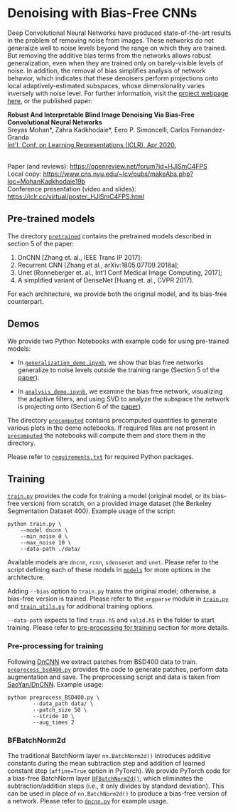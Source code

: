 # Denoising with Bias-Free CNNs

Deep Convolutional Neural Networks have produced state-of-the-art results in the problem of removing noise from images.
These networks do not generalize well to noise levels beyond the range on which they are trained. But removing the additive bias terms from the networks allows robust generalization, even when they are trained only on barely-visible levels of noise.  In addition, the removal of bias simplifies analysis of network behavior, which indicates that these denoisers perform projections onto local adaptively-estimated subspaces, whose dimensionality varies inversely with noise level.  For further information, visit the [project webpage here](https://labforcomputationalvision.github.io/bias_free_denoising/), or the published paper:

<b>Robust And Interpretable Blind Image Denoising Via Bias-Free Convolutional Neural Networks</b><br>
Sreyas Mohan*, Zahra Kadkhodaie*, Eero P. Simoncelli, Carlos Fernandez-Granda<br>
<A HREF="https://iclr.cc/Conferences/2020">Int'l. Conf. on Learning Representations (ICLR), Apr 2020.</A><br><br>

Paper (and reviews): https://openreview.net/forum?id=HJlSmC4FPS  <br>
Local copy: https://www.cns.nyu.edu/~lcv/pubs/makeAbs.php?loc=MohanKadkhodaie19b <br>
Conference presentation (video and slides): https://iclr.cc/virtual/poster_HJlSmC4FPS.html 

## Pre-trained models

The directory [`pretrained`](pretrained) contains the pretrained models described in section 5 of the paper:
1. DnCNN [Zhang et. al., IEEE Trans IP 2017];
2. Recurrent CNN [Zhang et al., arXiv:1805.07709 2018a];
3. Unet [Ronneberger et. al., Int'l Conf Medical Image Computing, 2017];
4. A simplified variant of DenseNet [Huang et. al., CVPR 2017].<br>

For each architecture, we provide both the original model, and its bias-free counterpart. 

## Demos

We provide two Python Notebooks with example code for using pre-trained models:

* In [`generalization_demo.ipynb`](generalization_demo.ipynb), we show that bias free networks generalize to noise levels outside the training range (Section 5 of the [paper](https://arxiv.org/pdf/1906.05478.pdf)).

* In [`analysis_demo.ipynb`](analysis_demo.ipynb), we examine the bias free network, visualizing the adaptive filters, and using SVD to analyze   the subspace the network is projecting onto (Section 6 of the [paper](https://arxiv.org/pdf/1906.05478.pdf)). 

The directory [`precomputed`](precomputed) contains precomputed quantities to generate various plots in the demo notebooks. If required files are not present in [`precomputed`](precomputed) the notebooks will compute them and store them in the directory. 

Please refer to [`requirements.txt`](requirements.txt) for required Python packages.

## Training

[`train.py`](train.py) provides the code for training a model (original model, or its bias-free version) from scratch, on a provided image dataset (the Berkeley Segmentation Dataset 400).
Example usage of the script:

```shell
python train.py \
	--model dncnn \
	--min_noise 0 \
	--max_noise 10 \
	--data-path ./data/
```

Available models are `dncnn`, `rcnn`, `sdensenet` and `unet`. Please refer to the script defining each of these models in [`models`](models) for more options in the architecture. 

Adding `--bias` option to `train.py` trains the original model; otherwise, a bias-free version is trained.  Please refer to the `argparse` module in [`train.py`](train.py) and [`train_utils.py`](utils/train_utils.py) for additional training options. 

`--data-path` expects to find `train.h5` and `valid.h5` in the folder to start training. Please refer to [pre-processing for training](#pre-processing-for-training) section for more details.

### Pre-processing for training

Following [DnCNN](https://arxiv.org/abs/1608.03981) we extract patches from BSD400 data to train. 
 [`preprocess_bsd400.py`](scripts/preprocess_bsd400.py) provides the code to generate patches, perform data augmentation and save. The preprocessing script and data is taken from [SaoYan/DnCNN](https://github.com/SaoYan/DnCNN-PyTorch). Example usage:

```shell
python preprocess_BSD400.py \
		--data_path data/ \
		--patch_size 50 \
		--stride 10 \
		--aug_times 2
```

### BFBatchNorm2d

The traditional BatchNorm layer `nn.BatchNorm2d()` introduces additive constants during the mean subtraction step and addition of learned constant step (`affine=True` option in PyTorch). We provide PyTorch code for a bias-free BatchNorm layer [`BFBatchNorm2d()`](models/BFBatchNorm2d.py), which eliminates the subtraction/addition steps (i.e., it only divides by standard deviation).  This can be used in place of `nn.BatchNorm2d()` to produce a bias-free version of a network. Please refer to [`dncnn.py`](models/dncnn.py) for example usage.

